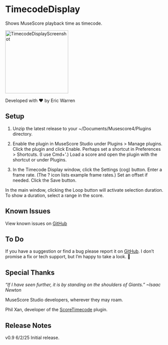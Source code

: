 # TimecodeDisplay
Shows MuseScore playback time as timecode.

<img width="200" alt="TimecodeDisplayScreenshot" src="https://github.com/user-attachments/assets/becf1c0d-4781-41fb-a7d8-39f8385e3e1a" />


Developed with ❤️ by Eric Warren


## Setup
1. Unzip the latest release to your ~/Documents/Musescore4/Plugins directory.

2. Enable the plugin in MuseScore Studio under Plugins > Manage plugins. Click the plugin and click Enable. Perhaps set a shortcut in Preferences > Shortcuts. (I use Cmd+'.) Load a score and open the plugin with the shortcut or under Plugins.

3. In the Timecode Display window, click the Settings (cog) button. Enter a frame rate. (The ? icon lists example frame rates.) Set an offset if needed. Click the Save button.

In the main window, clicking the Loop button will activate selection duration. To show a duration, select a range in the score.

## Known Issues
View known issues on [GitHub](https://github.com/eakwarren/TimecodeDisplay/issues)


## To Do
If you have a suggestion or find a bug please report it on [GitHub](https://github.com/eakwarren/TimecodeDisplay/issues). I don’t promise a fix or tech support, but I’m happy to take a look. 🙂


## Special Thanks
_“If I have seen further, it is by standing on the shoulders of Giants.” ~Isaac Newton_

MuseScore Studio developers, wherever they may roam.

Phil Xan, developer of the [ScoreTimecode](https://github.com/philxan/ScoreTimecode) plugin. 

## Release Notes
v0.9 6/2/25 Initial release.
